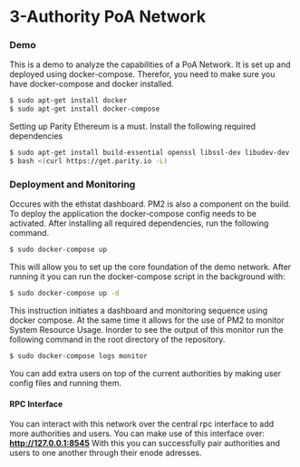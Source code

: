 # 3-Authority PoA Network
### Demo
This is a demo to analyze the capabilities of a PoA Network. It is set up and deployed using docker-compose.
Therefor, you need to make sure you have docker-compose and docker installed.
```bash
$ sudo apt-get install docker
$ sudo apt-get install docker-compose
```
Setting up Parity Ethereum is a must. Install the following required dependencies
```bash
$ sudo apt-get install build-essential openssl libssl-dev libudev-dev
$ bash <(curl https://get.parity.io -L)
```
### Deployment and Monitoring
Occures with the ethstat dashboard. PM2 is also a component on the build.
To deploy the application the docker-compose config needs to be activated.
After installing all required dependencies, run the following command.
```bash
$ sudo docker-compose up
```
This will allow you to set up the core foundation of the demo network. After running it you can run the docker-compose script in the background with:
```bash
$ sudo docker-compose up -d
```
This instruction initiates a dashboard and monitoring sequence using docker compose. At the same time it allows for the use of PM2 to monitor System Resource Usage.
Inorder to see the output of this monitor run the following command in the root directory of the repository.
```bash
$ sudo docker-compose logs monitor
```
You can add extra users on top of the current authorities by making user config files and running them.
#### RPC Interface
You can interact with this network over the central rpc interface to add more authorities and users.
You can make use of this interface over: <b>http://127.0.0.1:8545</b>
With this you can successfully pair authorities and users to one another through their enode adresses.

